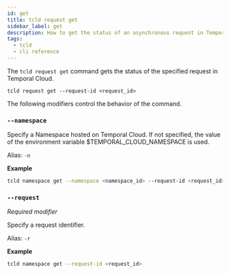 ```yaml
---
id: get
title: tcld request get
sidebar_label: get
description: How to get the status of an asynchronous request in Temporal Cloud using tcld.
tags:
  - tcld
  - cli reference
---
```


The `tcld request get` command gets the status of the specified request in Temporal Cloud.

`tcld request get --request-id <request_id>`

The following modifiers control the behavior of the command.

### `--namespace`

Specify a Namespace hosted on Temporal Cloud. If not specified, the value of the environment variable $TEMPORAL_CLOUD_NAMESPACE is used.

Alias: `-n`

**Example**

```bash
tcld namespace get --namespace <namespace_id> --request-id <request_id>
```

### `--request`

_Required modifier_

Specify a request identifier.

Alias: `-r`

**Example**

```bash
tcld namespace get --request-id <request_id>
```
